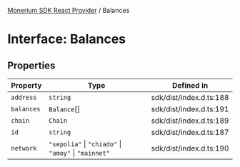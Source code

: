[Monerium SDK React Provider](../README.md) / Balances

# Interface: Balances

## Properties

| Property   | Type                                                 | Defined in              |
| ---------- | ---------------------------------------------------- | ----------------------- |
| `address`  | `string`                                             | sdk/dist/index.d.ts:188 |
| `balances` | `Balance`[]                                          | sdk/dist/index.d.ts:191 |
| `chain`    | `Chain`                                              | sdk/dist/index.d.ts:189 |
| `id`       | `string`                                             | sdk/dist/index.d.ts:187 |
| `network`  | `"sepolia"` \| `"chiado"` \| `"amoy"` \| `"mainnet"` | sdk/dist/index.d.ts:190 |
